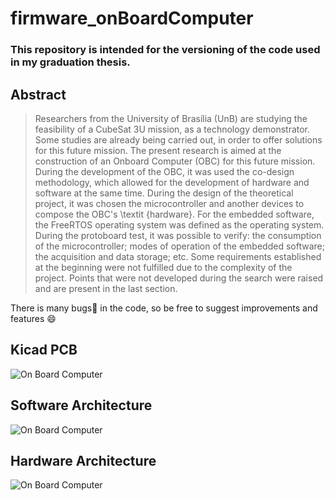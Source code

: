 # firmware_onBoardComputer

### This repository is intended for the versioning of the code used in my graduation thesis.

## Abstract
>Researchers from the University of Brasília (UnB) are studying the feasibility of a CubeSat 3U mission, as a technology demonstrator. Some studies are already being carried out, in order to offer solutions for this future mission. The present research is aimed at the construction of an Onboard Computer (OBC) for this future mission. During the development of the OBC, it was used the co-design methodology, which allowed for the development of hardware and software at the same time. During the design of the theoretical project, it was chosen the microcontroller and another devices to compose the OBC's \textit {hardware}. For the embedded software, the FreeRTOS operating system was defined as the operating system. During the protoboard test, it was possible to verify: the consumption of the microcontroller; modes of operation of the embedded software; the acquisition and data storage; etc. Some requirements established at the beginning were not fulfilled due to the complexity of the project. Points that were not developed during the search were raised and are present in the last section.

There is many bugs:bug: in the code, so be free to suggest improvements and features :smile:

## Kicad PCB
![On Board Computer](https://github.com/guilionzzo/tcc_files/blob/master/latex/figuras/pcbRealistic.PNG)

## Software Architecture
![On Board Computer](https://github.com/guilionzzo/tcc_files/blob/master/latex/figuras/arquitetura_de_software_2.png)

## Hardware Architecture
![On Board Computer](https://github.com/guilionzzo/2IAA_paper/blob/master/image/arquitetura_de_hardware_2.png)
